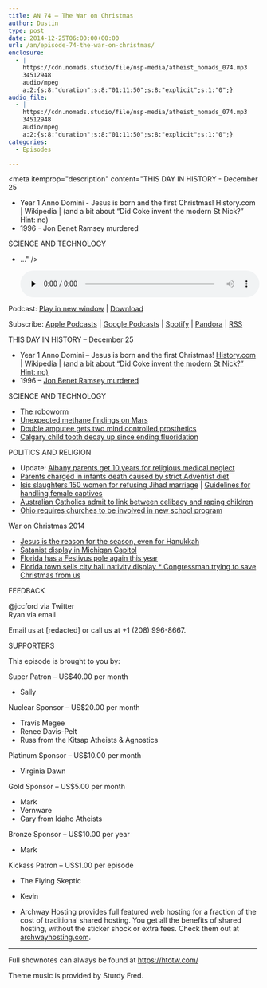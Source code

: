 ```yaml
---
title: AN 74 – The War on Christmas
author: Dustin
type: post
date: 2014-12-25T06:00:00+00:00
url: /an/episode-74-the-war-on-christmas/
enclosure:
  - |
    https://cdn.nomads.studio/file/nsp-media/atheist_nomads_074.mp3
    34512948
    audio/mpeg
    a:2:{s:8:"duration";s:8:"01:11:50";s:8:"explicit";s:1:"0";}
audio_file:
  - |
    https://cdn.nomads.studio/file/nsp-media/atheist_nomads_074.mp3
    34512948
    audio/mpeg
    a:2:{s:8:"duration";s:8:"01:11:50";s:8:"explicit";s:1:"0";}
categories:
  - Episodes

---
```

<div itemscope itemtype="http://schema.org/AudioObject">
  <meta itemprop="name" content="Episode 74 &#8211; The War on Christmas" />
  
  <meta itemprop="uploadDate" content="2014-12-24T23:00:00-07:00" />
  
  <meta itemprop="encodingFormat" content="audio/mpeg" />
  
  <meta itemprop="duration" content="PT1H11M50S" />
  
  <meta itemprop="description" content="THIS DAY IN HISTORY - December 25

* Year 1 Anno Domini - Jesus is born and the first Christmas! History.com | Wikipedia | (and a bit about “Did Coke invent the modern St Nick?” Hint: no)
* 1996 - Jon Benet Ramsey murdered

SCIENCE AND TECHNOLOGY

* ..." />
  
  <meta itemprop="contentUrl" content="https://dts.podtrac.com/redirect.mp3/cdn.nomads.studio/file/nsp-media/atheist_nomads_074.mp3" />
  
  <meta itemprop="contentSize" content="32.9" />
  </p> 
  
  <div class="powerpress_player" id="powerpress_player_8329">
    <audio class="wp-audio-shortcode" id="audio-5164-73" preload="none" style="width: 100%;" controls="controls"><source type="audio/mpeg" src="https://dts.podtrac.com/redirect.mp3/cdn.nomads.studio/file/nsp-media/atheist_nomads_074.mp3?_=73" /><a href="https://dts.podtrac.com/redirect.mp3/cdn.nomads.studio/file/nsp-media/atheist_nomads_074.mp3">https://dts.podtrac.com/redirect.mp3/cdn.nomads.studio/file/nsp-media/atheist_nomads_074.mp3</a></audio>
  </div>
</div>

<p class="powerpress_links powerpress_links_mp3">
  Podcast: <a href="https://dts.podtrac.com/redirect.mp3/cdn.nomads.studio/file/nsp-media/atheist_nomads_074.mp3" class="powerpress_link_pinw" target="_blank" title="Play in new window" onclick="return powerpress_pinw('https://htotw.com/?powerpress_pinw=5164-podcast');" rel="nofollow">Play in new window</a> | <a href="https://dts.podtrac.com/redirect.mp3/cdn.nomads.studio/file/nsp-media/atheist_nomads_074.mp3" class="powerpress_link_d" title="Download" rel="nofollow" download="atheist_nomads_074.mp3">Download</a>
</p>

<p class="powerpress_links powerpress_subscribe_links">
  Subscribe: <a href="https://podcasts.apple.com/us/podcast/humanists-take-on-the-world/id530050098?mt=2&ls=1" class="powerpress_link_subscribe powerpress_link_subscribe_itunes" target="_blank" title="Subscribe on Apple Podcasts" rel="nofollow">Apple Podcasts</a> | <a href="https://www.google.com/podcasts?feed=aHR0cDovL2F0aGVpc3Rub21hZHMubGlic3luLmNvbS9yc3M%3D" class="powerpress_link_subscribe powerpress_link_subscribe_googleplay" target="_blank" title="Subscribe on Google Podcasts" rel="nofollow">Google Podcasts</a> | <a href="https://open.spotify.com/show/3LzK2xZGike6Tc1GEMtMbr?si=LieN9SNuTpq96smuaUsH8A" class="powerpress_link_subscribe powerpress_link_subscribe_spotify" target="_blank" title="Subscribe on Spotify" rel="nofollow">Spotify</a> | <a href="https://www.pandora.com/podcast/atheist-nomads/PC:10122?corr=62071012&part=ug" class="powerpress_link_subscribe powerpress_link_subscribe_pandora" target="_blank" title="Subscribe on Pandora" rel="nofollow">Pandora</a> | <a href="https://htotw.com/feed/podcast/" class="powerpress_link_subscribe powerpress_link_subscribe_rss" target="_blank" title="Subscribe via RSS" rel="nofollow">RSS</a>
</p>

THIS DAY IN HISTORY &#8211; December 25

* Year 1 Anno Domini &#8211; Jesus is born and the first Christmas! <a href="http://www.history.com/news/ask-history/why-is-christmas-celebrated-on-december-25" target="_blank" rel="noopener">History.com</a> | <a href="http://en.wikipedia.org/wiki/Pope_Julius_I" target="_blank" rel="noopener">Wikipedia</a> | <a href="http://www.snopes.com/holidays/christmas/santa/cocacola.asp" target="_blank" rel="noopener">(and a bit about “Did Coke invent the modern St Nick?” Hint: no)</a>  
* 1996 &#8211; <a href="http://www.history.com/this-day-in-history/young-jonbenet-ramsey-is-murdered" target="_blank" rel="noopener">Jon Benet Ramsey murdered</a>

SCIENCE AND TECHNOLOGY

* <a href="http://www.smithsonianmag.com/smart-news/weve-put-worms-mind-lego-robot-body-180953399/" target="_blank" rel="noopener">The roboworm</a>  
* <a href="http://www.scientificamerican.com/article/nasa-rover-finds-mysterious-methane-emissions-on-mars/" target="_blank" rel="noopener">Unexpected methane findings on Mars</a>  
* <a href="http://www.medicaldaily.com/pulse/double-amputee-becomes-first-patient-receive-two-bionic-arms-once-314804" target="_blank" rel="noopener">Double amputee gets two mind controlled prosthetics</a>  
* <a href="http://www.cbc.ca/news/canada/calgary/dental-decay-rampant-in-calgary-children-pediatric-dentist-says-1.2864413" target="_blank" rel="noopener">Calgary child tooth decay up since ending fluoridation</a>

POLITICS AND RELIGION

* Update: <a href="http://koin.com/2014/12/19/faith-healing-parents-wenona-travis-rossiter-manslaughter-sentence-12192014/" target="_blank" rel="noopener">Albany parents get 10 years for religious medical neglect</a>  
* <a href="http://calgary.ctvnews.ca/strict-belief-based-diet-contributed-to-calgary-infant-s-death-parents-face-charges-1.2146526" target="_blank" rel="noopener">Parents charged in infants death caused by strict Adventist diet</a>  
* <a href="http://www.independent.co.uk/news/world/middle-east/isis-execute-150-women-for-refusing-to-marry-militants-and-bury-them-in-mass-graves-9930766.html" target="_blank" rel="noopener">Isis slaughters 150 women for refusing Jihad marriage</a> | <a href="http://www.independent.co.uk/news/world/middle-east/isis-releases-abhorrent-sex-slaves-pamphlet-with-27-tips-for-militants-on-taking-punishing-and-raping-female-captives-9915913.html" target="_blank" rel="noopener">Guidelines for handling female captives</a>  
* <a href="http://www.abc.net.au/am/content/2014/s4147388.htm" target="_blank" rel="noopener">Australian Catholics admit to link between celibacy and raping children</a>  
* <a href="http://www.cleveland.com/metro/index.ssf/2014/12/schools_need_a_religious_partn.html" target="_blank" rel="noopener">Ohio requires churches to be involved in new school program</a>

War on Christmas 2014  
* <a href="http://www.masslive.com/news/index.ssf/2014/12/springfield_city_councilor_bud_7.html#incart_m-rpt-1" target="_blank" rel="noopener">Jesus is the reason for the season, even for Hanukkah</a>  
* <a href="http://www.detroitnews.com/story/news/politics/2014/12/15/capitol-nativity-gets-satanic-response/20458697/" target="_blank" rel="noopener">Satanist display in Michigan Capitol</a>  
* <a href="http://www.orlandosentinel.com/news/politics/os-festivus-pole-florida-capitol-20141215-story.html" target="_blank" rel="noopener">Florida has a Festivus pole again this year</a>  
* <a href="http://ffrf.org/news/news-releases/item/21951-ffrf-boots-nativity-from-fla-city-hall" target="_blank" rel="noopener">Florida town sells city hall nativity display * </a><a href="http://www.rawstory.com/rs/2014/12/gop-representative-calls-on-congress-to-save-christmas-from-atheists/" target="_blank" rel="noopener">Congressman trying to save Christmas from us</a>

FEEDBACK

@jccford via Twitter  
Ryan via email

Email us at [redacted] or call us at +1 (208) 996-8667.

SUPPORTERS

This episode is brought to you by:

Super Patron &#8211; US$40.00 per month  
* Sally

Nuclear Sponsor &#8211; US$20.00 per month  
* Travis Megee  
* Renee Davis-Pelt  
* Russ from the Kitsap Atheists & Agnostics

Platinum Sponsor – US$10.00 per month  
* Virginia Dawn

Gold Sponsor – US$5.00 per month  
* Mark  
* Vernware  
* Gary from Idaho Atheists

Bronze Sponsor &#8211; US$10.00 per year  
* Mark

Kickass Patron &#8211; US$1.00 per episode  
* The Flying Skeptic  
* Kevin

* Archway Hosting provides full featured web hosting for a fraction of the cost of traditional shared hosting. You get all the benefits of shared hosting, without the sticker shock or extra fees. Check them out at <a href="http://archwayhosting.com/" target="_blank" rel="noopener">archwayhosting.com</a>.

<hr width="500" />

Full shownotes can always be found at <https://htotw.com/>  

Theme music is provided by Sturdy Fred.